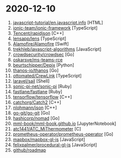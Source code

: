 # 2020-12-10

1. [javascript-tutorial/en.javascript.info](https://github.com/javascript-tutorial/en.javascript.info "Modern JavaScript Tutorial") [HTML]
2. [ionic-team/ionic-framework](https://github.com/ionic-team/ionic-framework "A powerful cross-platform UI toolkit for building native-quality iOS, Android, and Progressive Web Apps with HTML, CSS, and JavaScript.") [TypeScript]
3. [Tencent/rapidjson](https://github.com/Tencent/rapidjson "A fast JSON parser/generator for C++ with both SAX/DOM style API") [C++]
4. [lensapp/lens](https://github.com/lensapp/lens "Lens - The Kubernetes IDE") [TypeScript]
5. [Alamofire/Alamofire](https://github.com/Alamofire/Alamofire "Elegant HTTP Networking in Swift") [Swift]
6. [trekhleb/javascript-algorithms](https://github.com/trekhleb/javascript-algorithms "📝 Algorithms and data structures implemented in JavaScript with explanations and links to further readings") [JavaScript]
7. [crowdsecurity/crowdsec](https://github.com/crowdsecurity/crowdsec "Crowdsec - An open-source, lightweight agent to detect and respond to bad behaviours. It also automatically benefits from our global community-wide IP reputation database.") [Go]
8. [oskarsve/ms-teams-rce](https://github.com/oskarsve/ms-teams-rce "") 
9. [beurtschipper/Depix](https://github.com/beurtschipper/Depix "Recovers passwords from pixelized screenshots") [Python]
10. [thanos-io/thanos](https://github.com/thanos-io/thanos "Highly available Prometheus setup with long term storage capabilities. A CNCF Incubating project.") [Go]
11. [ottomated/CrewLink](https://github.com/ottomated/CrewLink "Free, open, Among Us Proximity Chat") [TypeScript]
12. [laravel/sail](https://github.com/laravel/sail "") [Shell]
13. [sonic-pi-net/sonic-pi](https://github.com/sonic-pi-net/sonic-pi "Code. Music. Live.") [Ruby]
14. [fastlane/fastlane](https://github.com/fastlane/fastlane "🚀 The easiest way to automate building and releasing your iOS and Android apps") [Ruby]
15. [tensorflow/tensorflow](https://github.com/tensorflow/tensorflow "An Open Source Machine Learning Framework for Everyone") [C++]
16. [catchorg/Catch2](https://github.com/catchorg/Catch2 "A modern, C++-native, header-only, test framework for unit-tests, TDD and BDD - using C++11, C++14, C++17 and later (or C++03 on the Catch1.x branch)") [C++]
17. [nlohmann/json](https://github.com/nlohmann/json "JSON for Modern C++") [C++]
18. [go-git/go-git](https://github.com/go-git/go-git "A highly extensible Git implementation in pure Go.") [Go]
19. [hashicorp/nomad](https://github.com/hashicorp/nomad "Nomad is an easy-to-use, flexible, and performant workload orchestrator that can deploy a mix of microservice, batch, containerized, and non-containerized applications. Nomad is easy to operate and scale and has native Consul and Vault integrations.") [Go]
20. [mml-book/mml-book.github.io](https://github.com/mml-book/mml-book.github.io "Companion webpage to the book Mathematics For Machine Learning") [JupyterNotebook]
21. [atc1441/ATC_MiThermometer](https://github.com/atc1441/ATC_MiThermometer "Custom firmware for the Xiaomi Thermometer LYWSD03MMC and Telink Flasher via USB to Serial converter") [C]
22. [prometheus-operator/prometheus-operator](https://github.com/prometheus-operator/prometheus-operator "Prometheus Operator creates/configures/manages Prometheus clusters atop Kubernetes") [Go]
23. [mapbox/mapbox-gl-js](https://github.com/mapbox/mapbox-gl-js "Interactive, thoroughly customizable maps in the browser, powered by vector tiles and WebGL") [JavaScript]
24. [felixpalmer/procedural-gl-js](https://github.com/felixpalmer/procedural-gl-js "3D mapping engine for the web") [JavaScript]
25. [github/roadmap](https://github.com/github/roadmap "GitHub public roadmap") 
